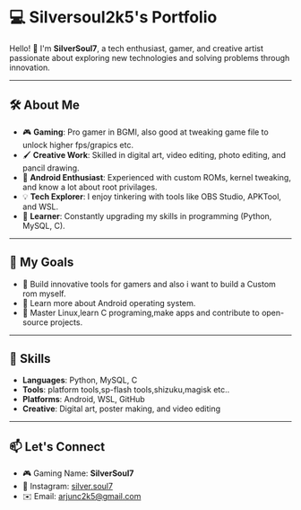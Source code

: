 # 💻 Silversoul2k5's Portfolio

Hello! 👋 I'm **SilverSoul7**, a tech enthusiast, gamer, and creative artist passionate about exploring new technologies and solving problems through innovation.  

---

## 🛠️ About Me
- 🎮 **Gaming**: Pro gamer in BGMI, also good at tweaking game file to unlock higher fps/grapics etc.
- 🖌️ **Creative Work**: Skilled in digital art, video editing, photo editing, and pancil drawing.
- 📱 **Android Enthusiast**: Experienced with custom ROMs, kernel tweaking, and know a lot about root privilages.
- 💡 **Tech Explorer**: I enjoy tinkering with tools like OBS Studio, APKTool, and WSL.
- 📖 **Learner**: Constantly upgrading my skills in programming (Python, MySQL, C).

---

## 🎯 My Goals
- 🚀 Build innovative tools for gamers and also i want to build a Custom rom myself.
- 🌱 Learn more about Android operating system.
- 🐧 Master Linux,learn C programing,make apps and contribute to open-source projects.

---

## 🌟 Skills
- **Languages**: Python, MySQL, C  
- **Tools**: platform tools,sp-flash tools,shizuku,magisk etc..  
- **Platforms**: Android, WSL, GitHub  
- **Creative**: Digital art, poster making, and video editing  

---

## 📫 Let's Connect
- 🎮 Gaming Name: **SilverSoul7**
- 📸 Instagram: [silver.soul7](https://instagram.com/silver.soul7)
- ✉️ Email: [arjunc2k5@gmail.com](arjunc2k5@gmail.com)

